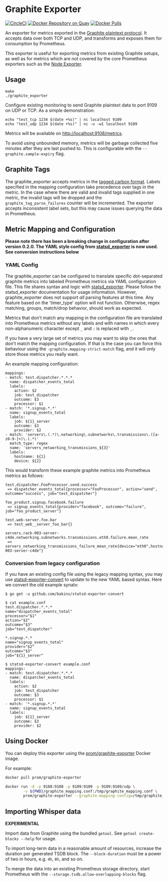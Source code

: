 # Graphite Exporter

[![CircleCI](https://circleci.com/gh/prometheus/graphite_exporter/tree/master.svg?style=shield)][circleci]
[![Docker Repository on Quay](https://quay.io/repository/prometheus/graphite-exporter/status)][quay]
[![Docker Pulls](https://img.shields.io/docker/pulls/prom/graphite-exporter.svg?maxAge=604800)][hub]

An exporter for metrics exported in the [Graphite plaintext
protocol](http://graphite.readthedocs.org/en/latest/feeding-carbon.html#the-plaintext-protocol).
It accepts data over both TCP and UDP, and transforms and exposes them for
consumption by Prometheus.

This exporter is useful for exporting metrics from existing Graphite setups, as
well as for metrics which are not covered by the core Prometheus exporters such
as the [Node Exporter](https://github.com/prometheus/node_exporter).

## Usage

```
make
./graphite_exporter
```

Configure existing monitoring to send Graphite plaintext data to port 9109 on UDP or TCP.
As a simple demonstration:
```
echo "test_tcp 1234 $(date +%s)" | nc localhost 9109
echo "test_udp 1234 $(date +%s)" | nc -u -w1 localhost 9109
```

Metrics will be available on [http://localhost:9108/metrics](http://localhost:9108/metrics).

To avoid using unbounded memory, metrics will be garbage collected five minutes after
they are last pushed to. This is configurable with the `--graphite.sample-expiry` flag.

## Graphite Tags
The graphite_exporter accepts metrics in the [tagged carbon format](https://graphite.readthedocs.io/en/latest/tags.html). Labels specified in the mapping configuration take precedence over tags in the metric. In the case where there are valid and invalid tags supplied in one metric, the invalid tags will be dropped and the `graphite_tag_parse_failures` counter will be incremented. The exporter accepts inconsistent label sets, but this may cause issues querying the data in Prometheus.

## Metric Mapping and Configuration

**Please note there has been a breaking change in configuration after version 0.2.0.  The YAML style config from [statsd_exporter](https://github.com/prometheus/statsd_exporter) is now used.  See conversion instructions below**

### YAML Config
The graphite_exporter can be configured to translate specific dot-separated
graphite metrics into labeled Prometheus metrics via YAML configuration file.  This file shares syntax and logic with [statsd_exporter](https://github.com/prometheus/statsd_exporter).  Please follow the statsd_exporter documentation for usage information.  However, graphite_exporter does not support *all* parsing features at this time.  Any feature based on the 'timer_type' option will not function.  Otherwise, regex matching, groups, match/drop behavior, should work as expected.

Metrics that don't match any mapping in the configuration file are translated
into Prometheus metrics without any labels and with names in which every 
non-alphanumeric character except `_` and `:` is replaced with `_`.

If you have a very large set of metrics you may want to skip the ones that don't
match the mapping configuration. If that is the case you can force this behaviour
using the `-graphite.mapping-strict-match` flag, and it will only store those metrics
you really want.

An example mapping configuration:

```
mappings:
- match: test.dispatcher.*.*.*
  name: dispatcher_events_total
  labels:
    action: $2
    job: test_dispatcher
    outcome: $3
    processor: $1
- match: '*.signup.*.*'
  name: signup_events_total
  labels:
    job: ${1}_server
    outcome: $3
    provider: $2
- match: 'servers\.(.*)\.networking\.subnetworks\.transmissions\.([a-z0-9-]+)\.(.*)'
  match_type: regex
  name: 'servers_networking_transmissions_${3}'
  labels: 
    hostname: ${1}
    device: ${2}
```

This would transform these example graphite metrics into Prometheus metrics as
follows:

    test.dispatcher.FooProcessor.send.success
     => dispatcher_events_total{processor="FooProcessor", action="send", outcome="success", job="test_dispatcher"}

    foo_product.signup.facebook.failure
     => signup_events_total{provider="facebook", outcome="failure", job="foo_product_server"}

    test.web-server.foo.bar
     => test_web__server_foo_bar{}
    
    servers.rack-003-server-c4de.networking.subnetworks.transmissions.eth0.failure.mean_rate
     => servers_networking_transmissions_failure_mean_rate{device="eth0",hostname="rack-003-server-c4de"}



### Conversion from legacy configuration

If you have an existing config file using the legacy mapping syntax, you may use [statsd-exporter-convert](https://github.com/bakins/statsd-exporter-convert) to update to the new YAML based syntax.  Here we convert the old example synatx:

```
$ go get -u github.com/bakins/statsd-exporter-convert

$ cat example.conf
test.dispatcher.*.*.*
name="dispatcher_events_total"
processor="$1"
action="$2"
outcome="$3"
job="test_dispatcher"

*.signup.*.*
name="signup_events_total"
provider="$2"
outcome="$3"
job="${1}_server"

$ statsd-exporter-convert example.conf
mappings:
- match: test.dispatcher.*.*.*
  name: dispatcher_events_total
  labels:
    action: $2
    job: test_dispatcher
    outcome: $3
    processor: $1
- match: '*.signup.*.*'
  name: signup_events_total
  labels:
    job: ${1}_server
    outcome: $3
    provider: $2
````

## Using Docker

You can deploy this exporter using the [prom/graphite-exporter][hub] Docker image.

For example:

```bash
docker pull prom/graphite-exporter

docker run -d -p 9108:9108 -p 9109:9109 -p 9109:9109/udp \
        -v ${PWD}/graphite_mapping.conf:/tmp/graphite_mapping.conf \
        prom/graphite-exporter --graphite.mapping-config=/tmp/graphite_mapping.conf
```

## Importing Whisper data

**EXPERIMENTAL**

Import data from Graphite using the bundled `getool`.
See `getool create-blocks --help` for usage.

To import long-term data in a reasonable amount of resources, increase the duration per generated TSDB block.
The `--block-duration` must be a power of two in hours, e.g. `4h`, `8h`, and so on.

To merge the data into an existing Prometheus storage directory, start Prometheus with the `--storage.tsdb.allow-overlapping-blocks` flag.

[circleci]: https://circleci.com/gh/prometheus/graphite_exporter
[hub]: https://hub.docker.com/r/prom/graphite-exporter/
[travis]: https://travis-ci.org/prometheus/graphite_exporter
[quay]: https://quay.io/repository/prometheus/graphite-exporter
